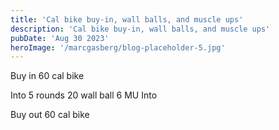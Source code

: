 ```yaml
---
title: 'Cal bike buy-in, wall balls, and muscle ups'
description: 'Cal bike buy-in, wall balls, and muscle ups'
pubDate: 'Aug 30 2023'
heroImage: '/marcgasberg/blog-placeholder-5.jpg'
---
```

Buy in 60 cal bike

Into 5 rounds
20 wall ball
6 MU Into

Buy out 60 cal bike
